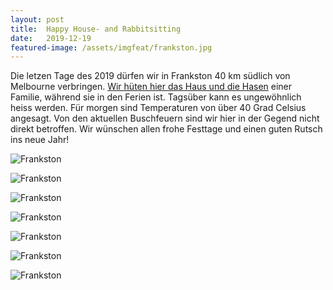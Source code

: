 ```yaml
---
layout: post
title:  Happy House- and Rabbitsitting
date:   2019-12-19
featured-image: /assets/imgfeat/frankston.jpg
--- 
```

Die letzen Tage des 2019 dürfen wir in Frankston 40 km südlich von Melbourne verbringen.
[Wir hüten hier das Haus und die Hasen](https://www.happyhousesitters.com.au/) einer Familie, während sie in den Ferien ist.
Tagsüber kann es ungewöhnlich heiss werden. Für morgen sind Temperaturen von über 40 Grad Celsius angesagt.
Von den aktuellen Buschfeuern sind wir hier in der Gegend nicht direkt betroffen.
Wir wünschen allen frohe Festtage und einen guten Rutsch ins neue Jahr!

![Frankston]({{site.baseurl}}/assets/img/16_Frankston/Frankston_01.jpg)

![Frankston]({{site.baseurl}}/assets/img/16_Frankston/Frankston_02.jpg)

![Frankston]({{site.baseurl}}/assets/img/16_Frankston/Frankston_04.jpg)

![Frankston]({{site.baseurl}}/assets/img/16_Frankston/Frankston_05.jpg)

![Frankston]({{site.baseurl}}/assets/img/16_Frankston/Frankston_06.jpg)

![Frankston]({{site.baseurl}}/assets/img/16_Frankston/Frankston_07.jpg)

![Frankston]({{site.baseurl}}/assets/img/16_Frankston/Frankston_08.jpg)











